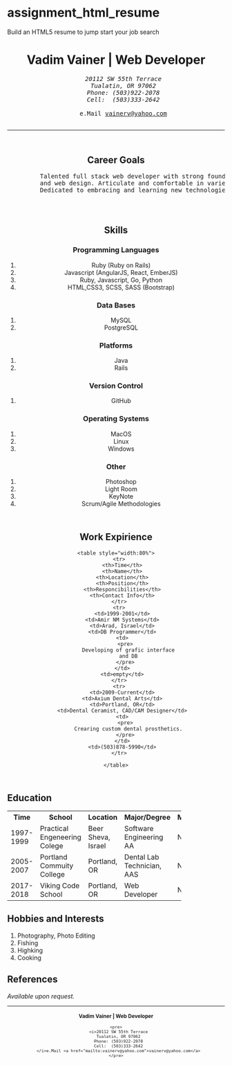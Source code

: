 # assignment_html_resume
Build an HTML5 resume to jump start your job search
<html>
<head>
  <meta charset="UTF-8">
  <meta name="viewport" content="width=device-width, initial-scale=1.0">
  <!-- Title -->
  <title>resume</title>
  </head>

<body>
<header>
  <h1>Vadim Vainer &#124; Web Developer</h1>

<!-- Address and contact info-->
<section>
  <pre>
    <i>20112 SW 55th Terrace
    Tualatin, OR 97062
    Phone: (503)922-2078
    Cell:  (503)333-2642
    </i>
    e.Mail <a href="mailto:vainerv@yahoo.com">vainerv@yahoo.com</a>
  </pre>
</section>
<hr />
</header>

<!-- Goals -->
<section>
  <header>
    <h2>Career Goals</h2>
    <pre>
         Talented full stack web developer with strong foundation in object oriented programming
         and web design. Articulate and comfortable in varied teamwork heavy environments.
         Dedicated to embracing and learning new technologies and modern methodologies.
    </pre>
  </header>
</section>
<header>
<h2>Skills</h2>
<h3>Programming Languages</h3>
<ol>
  <li>Ruby (Ruby on Rails)</li>
  <li>Javascript (AngularJS, React, EmberJS)</li>
  <li>Ruby, Javascript, Go, Python</li>
  <li>HTML,CSS3, SCSS, SASS (Bootstrap)</li>
</ol>
<h3>Data Bases</h3>
<ol>
  <li>MySQL</li>
  <li>PostgreSQL</li>
</ol>
<h3>Platforms</h3>
<ol>
  <li>Java</li>
  <li>Rails</li>
</ol>
<h3>Version Control</h3>
<ol>
  <li>GitHub</li>
</ol>
<h3>Operating Systems</h3>
<ol>
  <li>MacOS</li>
  <li>Linux</li>
  <li>Windows</li>
</ol>
<h3>Other</h3>
<ol>
  <li>Photoshop</li>
  <li>Light Room</li>
  <li>KeyNote</li>
  <li>Scrum/Agile Methodologies</li>
</ol>
</header>
<section>
  <header>
    <h2>Work Expirience</h2>
    <!--Table-->

    <table style="width:80%">
      <tr>
        <th>Time</th>
        <th>Name</th>
        <th>Location</th>
        <th>Position</th>
        <th>Responcibilities</th>
        <th>Contact Info</th>
      </tr>
      <tr>
        <td>1999-2001</td>
        <td>Amir NM Systems</td>
        <td>Arad, Israel</td>
        <td>DB Programmer</td>
        <td>
          <pre>
            Developing of grafic interface
            and DB
          </pre>
        </td>
        <td>empty</td>
      </tr>
      <tr>
        <td>2009-Current</td>
        <td>Axium Dental Arts</td>
        <td>Portland, OR</td>
        <td>Dental Ceramist, CAD/CAM Designer</td>
        <td>
          <pre>
            Crearing custom dental prosthetics.
          </pre>
        </td>
        <td>(503)878-5990</td>
      </tr>

    </table>
  </header>
</section>
<section>
  <h2>Education</h2>
  <table style="width:80%">
    <tr>
      <th>Time</th>
      <th>School</th>
      <th>Location</th>
      <th>Major/Degree</th>
      <th>Minor</th>
    </tr>
    <tr>
      <td>1997-1999</td>
      <td>Practical Engeneering Colege</td>
      <td>Beer Sheva, Israel</td>
      <td>Software Engineering AA</td>
      <td>N/A</td>
    </tr>
    <tr>
      <td>2005-2007</td>
      <td>Portland Commuity College</td>
      <td>Portland, OR</td>
      <td>Dental Lab Technician, AAS</td>
      <td>N/A</td>
    </tr>
    <tr>
      <td>2017-2018</td>
      <td>Viking Code School</td>
      <td>Portland, OR</td>
      <td>Web Developer</td>
      <td>N/A</td>
    </tr>
  </table>
</section>
<section>
  <h2>Hobbies and Interests</h2>
  <ol>
    <li>Photography, Photo Editing</li>
    <li>Fishing</li>
    <li>Highking</li>
    <li>Cooking</li>
  </ol>
</section>
<section>
  <h2>References</h2>
  <lable><i>Available upon request.</i></lable>
</section>
<hr />
<footer>
  <section>
<header>
    <font size="1">
    <h3>Vadim Vainer &#124; Web Developer</h3>

  <!-- Address and contact info-->

    <pre>
      <i>20112 SW 55th Terrace
      Tualatin, OR 97062
      Phone: (503)922-2078
      Cell:  (503)333-2642
      </i>e.Mail <a href="mailto:vainerv@yahoo.com">vainerv@yahoo.com</a>
    </pre>


  </font>
  </header>
</section>
</footer>
</body>

</html>
